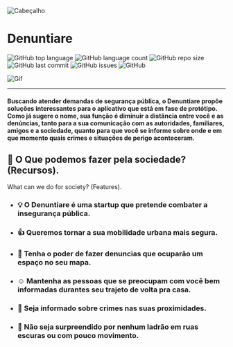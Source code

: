 
![Cabeçalho](https://user-images.githubusercontent.com/46237033/88189395-650abe00-cc0f-11ea-91af-4569bb0e97d5.png)

# Denuntiare

![GitHub top language](https://img.shields.io/github/languages/top/Denuntiare/Landing-Page) ![GitHub language count](https://img.shields.io/github/languages/count/Denuntiare/Landing-Page) ![GitHub repo size](https://img.shields.io/github/repo-size/Denuntiare/Landing-Page) ![GitHub last commit](https://img.shields.io/github/last-commit/Denuntiare/Landing-Page?color=yellow&label=Last%20Commit) ![GitHub issues](https://img.shields.io/github/issues/Denuntiare/Landing-Page) ![GitHub](https://img.shields.io/github/license/Denuntiare/Landing-Page)

![Gif](https://user-images.githubusercontent.com/46237033/88185214-0ee74c00-cc0a-11ea-9deb-3143c1fe649b.gif)

* * *

#### Buscando atender demandas de segurança pública, o Denuntiare propõe soluções interessantes para o aplicativo que está em fase de protótipo. Como já sugere o nome, sua função é diminuir a distância entre você e as denúncias, tanto para a sua comunicação com as autoridades, familiares, amigos e a sociedade, quanto para que você se informe sobre onde e em que momento quais crimes e situações de perigo aconteceram.

## :newspaper: O Que podemos fazer pela sociedade? (Recursos).

What can we do for society? (Features).

* ### :bulb: O Denuntiare é uma startup que pretende combater a insegurança pública.
* ### :+1: Queremos tornar a sua mobilidade urbana mais segura.
* ### :pushpin: Tenha o poder de fazer denuncias que ocuparão um espaço no seu mapa.
* ### :relaxed: Mantenha as pessoas que se preocupam com você bem informadas durantes seu trajeto de volta pra casa.
* ### :mega: Seja informado sobre crimes nas suas proximidades.
* ### :gun: Não seja surpreendido por nenhum ladrão em ruas escuras ou com pouco movimento.